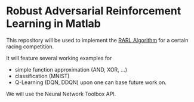 # Robust Adversarial Reinforcement Learning in Matlab

This repository will be used to implement the [RARL Algorithm](https://arxiv.org/abs/1703.02702) for a certain racing competition.

It will feature several working examples for
 * simple function approximation (AND, XOR, ...)
 * classification (MNIST)
 * Q-Learning (DQN, DDQN)
upon one can base future work on.

We will use the Neural Network Toolbox API.
